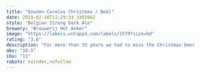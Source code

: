 ```yaml
---
title: "Gouden Carolus Christmas / Noël"
date: 2019-02-10T11:29:33.338596Z
style: "Belgian Strong Dark Ale"
brewery: "Brouwerij Het Anker"
image: "https://labels.untappd.com/labels/1579?size=hd"
rating: "3.6"
description: "For more than 35 years we had to miss the Christmas beer but in 2002 the tradition was restored with Gouden Carolus Christmas. It’s a strong, dark ruby red beer with character and contains an alcohol percentage of 10.5 % alc.vol. Brewed in August, the beer rests a few months to reach an optimal balance. Three kinds of hops and 6 different kinds of herbs and spices define the rich taste of this Christmas beer. Top-class!"
abv: "10.5"
ibu: "11"
robots: noindex,nofollow
---
```

